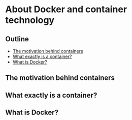 # About Docker and container technology

## Outline

 - [The motivation behind containers](#the-motivation-behind-containers)
 - [What exactly is a container?](#what-exactly-is-a-container?)
 - [What is Docker?](#what-is-docker?)


## The motivation behind containers

## What exactly is a container?

## What is Docker?
